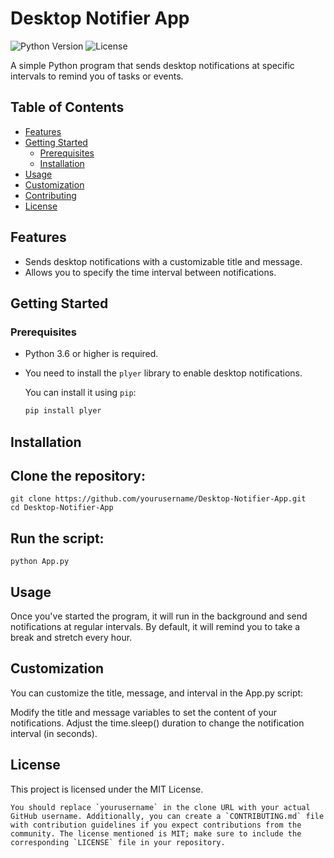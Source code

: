 # Desktop Notifier App

![Python Version](https://img.shields.io/badge/Python-3.6%2B-blue.svg)
![License](https://img.shields.io/badge/License-MIT-green.svg)

A simple Python program that sends desktop notifications at specific intervals to remind you of tasks or events.

## Table of Contents
- [Features](#features)
- [Getting Started](#getting-started)
  - [Prerequisites](#prerequisites)
  - [Installation](#installation)
- [Usage](#usage)
- [Customization](#customization)
- [Contributing](#contributing)
- [License](#license)

## Features

- Sends desktop notifications with a customizable title and message.
- Allows you to specify the time interval between notifications.

## Getting Started

### Prerequisites

- Python 3.6 or higher is required.
- You need to install the `plyer` library to enable desktop notifications.

  You can install it using `pip`:

  ```bash
  pip install plyer
  
## Installation

## Clone the repository:
    git clone https://github.com/yourusername/Desktop-Notifier-App.git
    cd Desktop-Notifier-App

## Run the script:
    python App.py

## Usage
Once you've started the program, it will run in the background and send notifications at regular intervals. By default, it will remind you to take a break and stretch every hour.

## Customization
You can customize the title, message, and interval in the App.py script:

Modify the title and message variables to set the content of your notifications.
Adjust the time.sleep() duration to change the notification interval (in seconds).

## License
This project is licensed under the MIT License.


    You should replace `yourusername` in the clone URL with your actual GitHub username. Additionally, you can create a `CONTRIBUTING.md` file with contribution guidelines if you expect contributions from the community. The license mentioned is MIT; make sure to include the corresponding `LICENSE` file in your repository.


